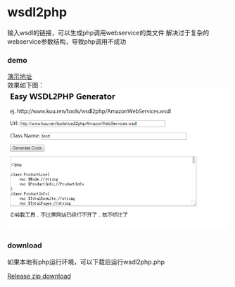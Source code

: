 # wsdl2php
输入wsdl的链接，可以生成php调用webservice的类文件
解决过于复杂的webservice参数结构，导致php调用不成功

### demo
[演示地址](http://www.kuu.ren/tools/wsdl2php/wsdl2php.php)
<br>效果如下图：<br>
![demo](demo.png)

### download
如果本地有php运行环境，可以下载后运行wsdl2php.php

[Release zip download](https://github.com/yezige/wsdl2php/releases)
